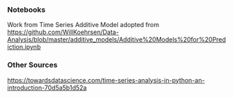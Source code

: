 ### Notebooks
Work from Time Series Additive Model adopted from https://github.com/WillKoehrsen/Data-Analysis/blob/master/additive_models/Additive%20Models%20for%20Prediction.ipynb

### Other Sources
https://towardsdatascience.com/time-series-analysis-in-python-an-introduction-70d5a5b1d52a
